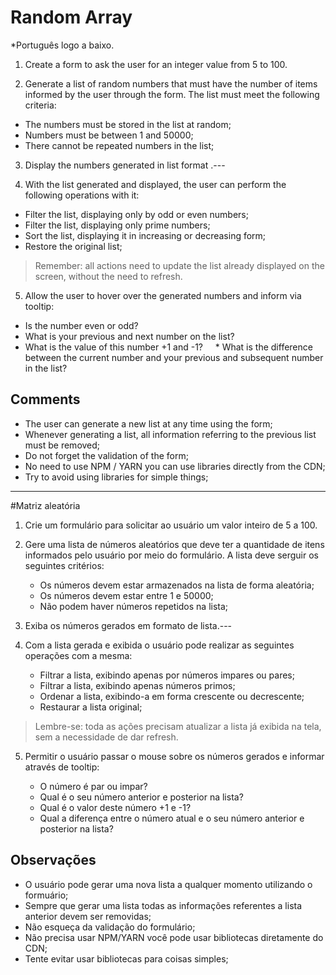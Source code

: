 # Random Array

*Português logo a baixo.

1. Create a form to ask the user for an integer value from 5 to 100.

2. Generate a list of random numbers that must have the number of items informed by the user through the form. The list must meet the following criteria:

* The numbers must be stored in the list at random;
* Numbers must be between 1 and 50000;
* There cannot be repeated numbers in the list;

3. Display the numbers generated in list format .---

4. With the list generated and displayed, the user can perform the following operations with it:

* Filter the list, displaying only by odd or even numbers;
* Filter the list, displaying only prime numbers;
* Sort the list, displaying it in increasing or decreasing form;
* Restore the original list;

> Remember: all actions need to update the list already displayed on the screen, without the need to refresh.

5. Allow the user to hover over the generated numbers and inform via tooltip:

* Is the number even or odd?
* What is your previous and next number on the list?
* What is the value of this number +1 and -1?
    * What is the difference between the current number and your previous and subsequent number in the list?

## Comments

- The user can generate a new list at any time using the form;
- Whenever generating a list, all information referring to the previous list must be removed;
- Do not forget the validation of the form;
- No need to use NPM / YARN you can use libraries directly from the CDN;
- Try to avoid using libraries for simple things;

------------- 

#Matriz aleatória

1. Crie um formulário para solicitar ao usuário um valor inteiro de 5 a 100.

2. Gere uma lista de números aleatórios que deve ter a quantidade de itens informados pelo usuário por meio do formulário. A lista deve serguir os seguintes critérios:

	* Os números devem estar armazenados na lista de forma aleatória;
	* Os números devem estar entre 1 e 50000;
	* Não podem haver números repetidos na lista;

3. Exiba os números gerados em formato de lista.---

4. Com a lista gerada e exibida o usuário pode realizar as seguintes operações com a mesma:

	* Filtrar a lista, exibindo apenas por números impares ou pares;
	* Filtrar a lista, exibindo apenas números primos;
	* Ordenar a lista, exibindo-a em forma crescente ou decrescente;
	* Restaurar a lista original;

> Lembre-se: toda as ações precisam atualizar a lista já exibida na tela, sem a necessidade de dar refresh.

5. Permitir o usuário passar o mouse sobre os números gerados e informar através de tooltip:

	* O número é par ou impar?
	* Qual é o seu número anterior e posterior na lista?
	* Qual é o valor deste número +1 e -1?
    * Qual a diferença entre o número atual e o seu número anterior e posterior na lista?

## Observações

- O usuário pode gerar uma nova lista a qualquer momento utilizando o formuário;
- Sempre que gerar uma lista todas as informações referentes a lista anterior devem ser removidas;
- Não esqueça da validação do formulário;
- Não precisa usar NPM/YARN você pode usar bibliotecas diretamente do CDN;
- Tente evitar usar bibliotecas para coisas simples;
